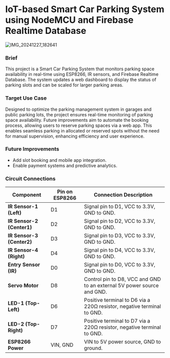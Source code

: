 # IoT-based Smart Car Parking System using NodeMCU and Firebase Realtime Database
![IMG_20241227_182641](https://github.com/user-attachments/assets/d4f6c2f4-42c3-49ee-907f-dff8a6a5a74d)
### Brief
This project is a Smart Car Parking System that monitors parking space availability in real-time using ESP8266, IR sensors, and Firebase Realtime Database. The system updates a web dashboard to display the status of parking slots and can be scaled for larger parking areas.
### Target Use Case
Designed to optimize the parking management system in garages and public parking lots, the project ensures real-time monitoring of parking space availability. Future improvements aim to automate the booking process, allowing users to reserve parking spaces via a web app. This enables seamless parking in allocated or reserved spots without the need for manual supervision, enhancing efficiency and user experience.
### Future Improvements
- Add slot booking and mobile app integration.
- Enable payment systems and predictive analytics.
### Circuit Connections
| **Component**             | **Pin on ESP8266** | **Connection Description**                                                    |
|---------------------------|--------------------|-------------------------------------------------------------------------------|
| **IR Sensor-1 (Left)**    | D1                 | Signal pin to D1, VCC to 3.3V, GND to GND.                                    |
| **IR Sensor-2 (Center1)** | D2                 | Signal pin to D2, VCC to 3.3V, GND to GND.                                    |
| **IR Sensor-3 (Center2)** | D3                 | Signal pin to D3, VCC to 3.3V, GND to GND.                                    |
| **IR Sensor-4 (Right)**   | D4                 | Signal pin to D4, VCC to 3.3V, GND to GND.                                    |
| **Entry Sensor (IR)**     | D0                 | Signal pin to D0, VCC to 3.3V, GND to GND.                                    |
| **Servo Motor**           | D8                 | Control pin to D8, VCC and GND to an external 5V power source and GND.        |
| **LED-1 (Top-Left)**      | D6                 | Positive terminal to D6 via a 220Ω resistor, negative terminal to GND.        |
| **LED-2 (Top-Right)**     | D7                 | Positive terminal to D7 via a 220Ω resistor, negative terminal to GND.        |
| **ESP8266 Power**         | VIN, GND           | VIN to 5V power source, GND to ground.                                        |
